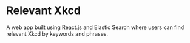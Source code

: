 # Relevant Xkcd

A web app built using React.js and Elastic Search where users can find relevant Xkcd by keywords and phrases.
